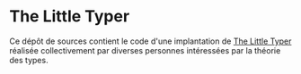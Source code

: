# The Little Typer

Ce dépôt de sources contient le code d'une implantation de [The Little Typer](http://thelittletyper.com/) réalisée collectivement par diverses personnes intéressées par la théorie des types.
